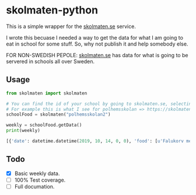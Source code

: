 # skolmaten-python

This is a simple wrapper for the [skolmaten.se](https://skolmaten.se) service.

I wrote this becuase I needed a way to get the data for what I am going to eat in school for some stuff. So, why not publish it and help somebody else.

FOR NON-SWEDISH PEPOLE: [skolmaten.se](https://skolmaten.se) has data for what is going to be servered in schools all over Sweden.
  
## Usage

```python
from skolmaten import skolmaten

# You can find the id of your school by going to skolmaten.se, selecting your school, and looking in the address bar. 
# For example this is what I see for polhemsskolan => https://skolmaten.se/polhemsskolan2/
schoolFood = skolmaten("polhemsskolan2")

weekly = schoolFood.getData()
print(weekly)

[{'date': datetime.datetime(2019, 10, 14, 0, 0), 'food': [u'Falukorv med potatismos', u'Potatisfrestelse med salladsost', u'ängsbiffar']}, ... {'date': datetime.datetime(2019, 10, 21, 0, 0), 'food': [u'Pastasås Arrabiata med linser och soltorkade tomater', u'Grönsakspaj']}]
```

## Todo

- [x] Basic weekly data.
- [ ] 100% Test coverage.
- [ ] Full documation.
